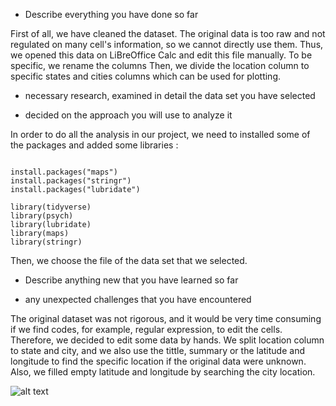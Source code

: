 * Describe everything you have done so far

First of all, we have cleaned the dataset. The original data is too raw and not regulated on many cell's information, so we cannot directly use them. Thus, we opened this data on LiBreOffice Calc and edit this file manually. To be specific, we rename the columns
Then, we divide the location column to specific states and cities columns which can be used for plotting.     
* necessary research, examined in detail the data set you have selected

* decided on the approach you will use to analyze it

In order to do all the analysis in our project, we need to installed some of the packages and added some libraries :
```{r}

install.packages("maps")
install.packages("stringr")
install.packages("lubridate")

library(tidyverse)
library(psych)
library(lubridate)
library(maps)
library(stringr)
```
Then, we choose the file of the data set that we selected.

* Describe anything new that you have learned so far

* any unexpected challenges that you have encountered

The original dataset was not rigorous, and it would be very time consuming if we find codes, for example, regular expression, to edit the cells. Therefore, we decided to edit some data by hands. We split location column to state and city, and we also use the tittle, summary or the latitude and longitude to find the specific location if the original data were unknown. Also, we filled empty latitude and longitude by searching the city location.

![alt text](/pic/.jpg "Logo Title Text 1")
